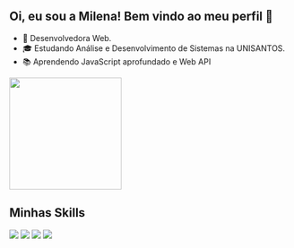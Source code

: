 ## Oi, eu sou a Milena! Bem vindo ao meu perfil 👋
- 🌱 Desenvolvedora Web.
- 🎓 Estudando Análise e Desenvolvimento de Sistemas na UNISANTOS.
- 📚 Aprendendo JavaScript aprofundado e Web API
<div>
 <!-- <img height=200 align="center" src="https://github-readme-stats.vercel.app/api?username=lenaramalho&show_icons=true&theme=onedark">-->
  <img height=200 align="center" src="https://github-readme-stats.vercel.app/api/top-langs/?username=lenaramalho&theme=onedark"/>
</div> 

## Minhas Skills
<div>
  <img src="https://img.shields.io/badge/HTML5-E34F26?style=for-the-badge&logo=html5&logoColor=white">
  <img src="https://img.shields.io/badge/CSS3-1572B6?style=for-the-badge&logo=css3&logoColor=white">
  <img src="https://img.shields.io/badge/JavaScript-323330?style=for-the-badge&logo=javascript&logoColor=F7DF1E">
  <img src="https://img.shields.io/badge/Figma-F24E1E?style=for-the-badge&logo=figma&logoColor=white">
</div>

<!--
**lenaramalho/lenaramalho** is a ✨ _special_ ✨ repository because its `README.md` (this file) appears on your GitHub profile.

Here are some ideas to get you started:

- 🔭 I’m currently working on ...
- 🌱 I’m currently learning ...
- 👯 I’m looking to collaborate on ...
- 🤔 I’m looking for help with ...
- 💬 Ask me about ...
- 📫 How to reach me: ...
- 😄 Pronouns: ...
- ⚡ Fun fact: ...
-->
